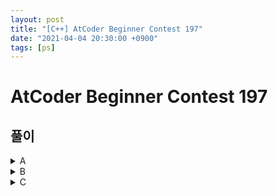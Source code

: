 ```yaml
---
layout: post
title: "[C++] AtCoder Beginner Contest 197"
date: "2021-04-04 20:30:00 +0900"
tags: [ps]
---
```


# AtCoder Beginner Contest 197
  
## 풀이

<details markdown="1">
<summary>A</summary>

### A - Rotate 

3글자 문자열을 받아서 첫번째 문자를 맨뒤로 옮겨 출력하면 정답.

```cpp
#pragma warning(disable : 4996)
#include <bits/stdc++.h>
#define all(x) (x).begin(), (x).end()
using namespace std;
typedef long long ll;
typedef long double ld;
typedef vector<ll> vll;
typedef pair<ll, ll> pll;
typedef pair<ld, ld> pld;
typedef tuple<ll, ll, ll> tl3;
#define FOR(a, b, c) for (int(a) = (b); (a) < (c); ++(a))
#define FORN(a, b, c) for (int(a) = (b); (a) <= (c); ++(a))
#define rep(i, n) FOR(i, 0, n)
#define repn(i, n) FORN(i, 1, n)
#define tc(t) while (t--)
// https://atcoder.jp/contests/abc197/tasks/abc197_a
int main() {
    ios_base::sync_with_stdio(0);
    cin.tie(0);

    string s;
    cin >> s;
    for(int i = 1;i<s.length();i++){
        cout << s[i];
    }
    cout << s[0];

    return 0;
}
```

</details>

<details markdown="1">
<summary>B</summary>

### B - Visibility

정해진 맵이 H,W 크기로 있다고 할 때 맵 상에서 가로와 세로 일직선으로 쭉 볼 수 있다고 하자

(X,Y) 좌표가 보이는 좌표는 총 몇 군데 인지 계산하는 문제

(X,Y)를 기준으로 상하좌우로 반복문을 돌려 장애물이 나올때 까지 세면 정답

```cpp
#pragma warning(disable : 4996)
#include <bits/stdc++.h>
#define all(x) (x).begin(), (x).end()
using namespace std;
typedef long long ll;
typedef long double ld;
typedef vector<ll> vll;
typedef pair<ll, ll> pll;
typedef pair<ld, ld> pld;
typedef tuple<ll, ll, ll> tl3;
#define FOR(a, b, c) for (int(a) = (b); (a) < (c); ++(a))
#define FORN(a, b, c) for (int(a) = (b); (a) <= (c); ++(a))
#define rep(i, n) FOR(i, 0, n)
#define repn(i, n) FORN(i, 1, n)
#define tc(t) while (t--)
// https://atcoder.jp/contests/abc197/tasks/abc197_b
ll h, w, x, y;
vector<string> s;
int main() {
    ios_base::sync_with_stdio(0);
    cin.tie(0);

    cin >> h >> w >> x >> y;
    s.resize(h);
    rep(i, h) { cin >> s[i]; }
    ll ans = -3;
    x--;
    y--;
    for (ll i = x; i < h && s[i][y] != '#'; i++) ans++;
    for (ll i = x; i >= 0 && s[i][y] != '#'; i--) ans++;
    for (ll j = y; j < w && s[x][j] != '#'; j++) ans++;
    for (ll j = y; j >= 0 && s[x][j] != '#'; j--) ans++;

    cout << ans;

    return 0;
}
```

</details>

<details markdown="1">
<summary>C</summary>

### C - ORXOR

N개의 수를 입력받아 이를 두 그룹으로 나누어 한 그룹은 OR 나머지 그룹은 XOR을 한다고 할 때 최소값을 찾는 문제

N이 최대 20으로 작기 떄문에 모든 경우를 포함해도 시간내로 통과 가능

```cpp
  
#pragma warning(disable : 4996)
#include <bits/stdc++.h>
#define all(x) (x).begin(), (x).end()
using namespace std;
typedef long long ll;
typedef long double ld;
typedef vector<ll> vll;
typedef pair<ll, ll> pll;
typedef pair<ld, ld> pld;
typedef tuple<ll, ll, ll> tl3;
#define FOR(a, b, c) for (int(a) = (b); (a) < (c); ++(a))
#define FORN(a, b, c) for (int(a) = (b); (a) <= (c); ++(a))
#define rep(i, n) FOR(i, 0, n)
#define repn(i, n) FORN(i, 1, n)
#define tc(t) while (t--)
// https://atcoder.jp/contests/abc194/tasks/abc197_c
int main() {
    ios_base::sync_with_stdio(0);
    cin.tie(0);

    ll n;
    cin >> n;
    vll a(n);
    rep(i, n) { cin >> a[i]; }
    ll ans = INT_MAX;
    for (int i = 0; i < 1 << (n - 1); i++) {
        ll xor_ = 0;
        ll or_ = 0;
        for (int j = 0; j <= n; j++) {
            if (j < n) {
                or_ |= a[j];
            }
            if (j == n || (i >> j & 1)) {
                xor_ ^= or_ ;
                or_ = 0;
            }
        }
        ans = min(ans, xor_);
    }
    cout << ans;
    return 0;
}
```

</details>

